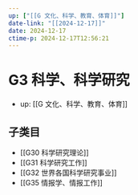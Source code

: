 ```yaml
---
up: ["[[G 文化、科学、教育、体育]]"]
date-link: "[[2024-12-17]]"
date: 2024-12-17
ctime-p: 2024-12-17T12:56:21
---
```


# G3 科学、科学研究

- up: [[G 文化、科学、教育、体育]]

## 子类目

- [[G30 科学研究理论]]
- [[G31 科学研究工作]]
- [[G32 世界各国科学研究事业]]
- [[G35 情报学、情报工作]]
